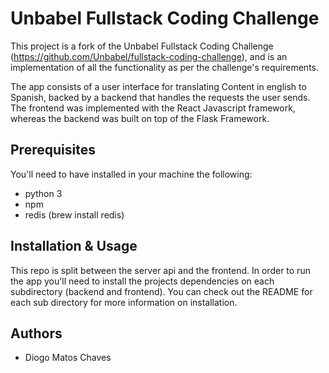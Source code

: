 # Unbabel Fullstack Coding Challenge

This project is a fork of the Unbabel Fullstack Coding Challenge (https://github.com/Unbabel/fullstack-coding-challenge),
and is an implementation of all the functionality as per the challenge's requirements.

The app consists of a user interface for translating Content in english to Spanish, backed by a backend that handles
the requests the user sends. The frontend was implemented with the React Javascript framework, whereas the backend was
built on top of the Flask Framework.


## Prerequisites

You'll need to have installed in your machine the following:

- python 3
- npm
- redis (brew install redis)


## Installation & Usage

This repo is split between the server api and the frontend. In order to run the app you'll need to install the projects
dependencies on each subdirectory (backend and frontend). You can check out the README for each sub directory for more
information on installation.


## Authors

* Diogo Matos Chaves